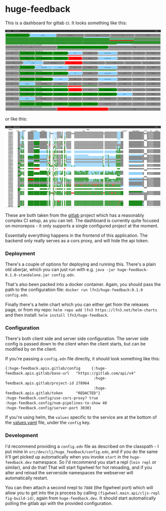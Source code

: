 # huge-feedback

This is a dashboard for gitlab ci. It looks something like this:

![pipeline page](docs/images/pipelines.png)

or like this: 

![pipeline detail page](docs/images/pipelines-detail.png)

These are both taken from the [gitlab](https://gitlab.com/gitlab-org/gitlab)
project which has a reasonably complex CI setup, as you can tell.
The dashboard is currently quite focused on monorepos - it only supports
a single configured project at the moment.

Essentially everything happens in the frontend of this application.
The backend only really serves as a cors proxy, and will hide the api token.

### Deployment

There's a couple of options for deploying and running this. There's a plain old uberjar,
which you can just run with e.g. `java -jar huge-feedback-0.1.0-standalone.jar config.edn`.

That's also been packed into a docker container. Again, you should pass the path to the 
configuration file: `docker run lfn3/huge-feedback:0.1.0 config.edn`.

Finally there's a helm chart which you can either get from the releases page, or from my 
repo: `helm repo add lfn3 https://lfn3.net/helm-charts` 
and then install: `helm install lfn3/huge-feedback`.


### Configuration

There's both client side and server side configuration.
The server side config is passed down to the client when the client starts, but can be modified by
on the client.

If you're passing a `config.edn` file directly, it should look something like this:
```edn
{:huge-feedback.apis.gitlab/config     {:huge-feedback.apis.gitlab/base-url   "https://gitlab.com/api/v4"
                                        :huge-feedback.apis.gitlab/project-id 278964
                                        :huge-feedback.apis.gitlab/token      "REDACTED"}
:huge-feedback.config/use-cors-proxy? true
:huge-feedback.config/num-pipelines-to-show 40
:huge-feedback.config/server-port 3030}
```

If you're using helm, the `values` specific to the service are at the bottom of the 
[values.yaml](https://github.com/lfn3/huge-feedback/blob/master/helm-chart/values.yaml#L81)
file, under the `config` key.

### Development
I'd recommend providing a `config.edn` file as described on the classpath - I put mine in
`src/dev/clj/huge_feedback/config.edn`, and if you do the same it'll get picked up automatically
when you invoke `start` in the `huge-feedback.dev` namespace.
So I'd recommend you start a repl (`lein repl` or similar), and do that!
That will start figwheel for hot reloading, and if you alter and reload the serverside namespaces
the webserver will automatically restart.

You can then attach a second nrepl to `7888` (the figwheel port) which will 
allow you to get into the js process by calling `(figwheel.main.api/cljs-repl fig-build-id)`,
again from `huge-feedback.dev`. It should start automatically polling the gitlab api with 
the provided configuration.